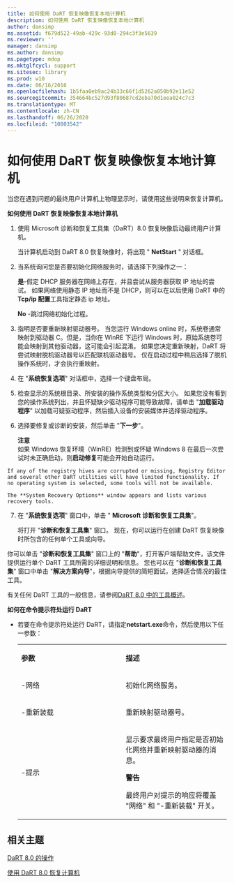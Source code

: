 ```yaml
---
title: 如何使用 DaRT 恢复映像恢复本地计算机
description: 如何使用 DaRT 恢复映像恢复本地计算机
author: dansimp
ms.assetid: f679d522-49ab-429c-93d0-294c3f3e5639
ms.reviewer: ''
manager: dansimp
ms.author: dansimp
ms.pagetype: mdop
ms.mktglfcycl: support
ms.sitesec: library
ms.prod: w10
ms.date: 06/16/2016
ms.openlocfilehash: 1b5faa0eb9ac24b33c66f1d5262a050b92e11e52
ms.sourcegitcommit: 354664bc527d93f80687cd2eba70d1eea024c7c3
ms.translationtype: MT
ms.contentlocale: zh-CN
ms.lasthandoff: 06/26/2020
ms.locfileid: "10803542"
---
```

# 如何使用 DaRT 恢复映像恢复本地计算机


当您在遇到问题的最终用户计算机上物理显示时，请使用这些说明来恢复计算机。

**如何使用 DaRT 恢复映像恢复本地计算机**

1.  使用 Microsoft 诊断和恢复工具集（DaRT）8.0 恢复映像启动最终用户计算机。

    当计算机启动到 DaRT 8.0 恢复映像时，将出现 " **NetStart** " 对话框。

2.  当系统询问您是否要初始化网络服务时，请选择下列操作之一：

    **是**-假定 DHCP 服务器在网络上存在，并且尝试从服务器获取 IP 地址的尝试。 如果网络使用静态 IP 地址而不是 DHCP，则可以在以后使用 DaRT 中的**Tcp/ip 配置**工具指定静态 ip 地址。

    **No** -跳过网络初始化过程。

3.  指明是否要重新映射驱动器号。 当您运行 Windows online 时，系统卷通常映射到驱动器 C。但是，当你在 WinRE 下运行 Windows 时，原始系统卷可能会映射到其他驱动器，这可能会引起混淆。 如果您决定重新映射，DaRT 将尝试映射脱机驱动器号以匹配联机驱动器号。 仅在启动过程中稍后选择了脱机操作系统时，才会执行重映射。

4.  在 "**系统恢复选项**" 对话框中，选择一个键盘布局。

5.  检查显示的系统根目录、所安装的操作系统类型和分区大小。 如果您没有看到您的操作系统列出，并且怀疑缺少驱动程序可能导致故障，请单击 "**加载驱动程序**" 以加载可疑驱动程序，然后插入设备的安装媒体并选择驱动程序。

6.  选择要修复或诊断的安装，然后单击 "**下一步**"。

    **注意**  
    如果 Windows 恢复环境（WinRE）检测到或怀疑 Windows 8 在最后一次尝试时未正确启动，则**启动修复**可能会开始自动运行。



~~~
If any of the registry hives are corrupted or missing, Registry Editor and several other DaRT utilities will have limited functionality. If no operating system is selected, some tools will not be available.

The **System Recovery Options** window appears and lists various recovery tools.
~~~

7. 在 "**系统恢复选项**" 窗口中，单击 " **Microsoft 诊断和恢复工具集**"。

   将打开 "**诊断和恢复工具集**" 窗口。 现在，你可以运行在创建 DaRT 恢复映像时所包含的任何单个工具或向导。

你可以单击 "**诊断和恢复工具集**" 窗口上的 "**帮助**"，打开客户端帮助文件，该文件提供运行单个 DaRT 工具所需的详细说明和信息。 您也可以在 "**诊断和恢复工具集**" 窗口中单击 "**解决方案向导**"，根据向导提供的简短面试，选择适合情况的最佳工具。

有关任何 DaRT 工具的一般信息，请参阅[DaRT 8.0 中的工具概述](overview-of-the-tools-in-dart-80-dart-8.md)。

**如何在命令提示符处运行 DaRT**

- 若要在命令提示符处运行 DaRT，请指定**netstart.exe**命令，然后使用以下任一参数：

  <table>
  <colgroup>
  <col width="50%" />
  <col width="50%" />
  </colgroup>
  <tbody>
  <tr class="odd">
  <td align="left"><p><strong>参数</strong></p></td>
  <td align="left"><p><strong>描述</strong></p></td>
  </tr>
  <tr class="even">
  <td align="left"><p>-网络</p></td>
  <td align="left"><p>初始化网络服务。</p></td>
  </tr>
  <tr class="odd">
  <td align="left"><p>-重新装载</p></td>
  <td align="left"><p>重新映射驱动器号。</p></td>
  </tr>
  <tr class="even">
  <td align="left"><p>-提示</p></td>
  <td align="left"><p>显示要求最终用户指定是否初始化网络并重新映射驱动器的消息。</p>
  <div class="alert">
  <strong>警告</strong><br/><p>最终用户对提示的响应将覆盖 "网络" 和 "-重新装载" 开关。</p>
  </div>
  <div>

  </div></td>
  </tr>
  </tbody>
  </table>



## 相关主题


[DaRT 8.0 的操作](operations-for-dart-80-dart-8.md)

[使用 DaRT 8.0 恢复计算机](recovering-computers-using-dart-80-dart-8.md)









